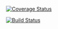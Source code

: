 [![Coverage Status](https://coveralls.io/repos/github/chamaconekt/hela-c2b-checkout/badge.svg?branch=master)](https://coveralls.io/github/chamaconekt/hela-c2b-checkout?branch=master)

[![Build Status](https://travis-ci.org/chamaconekt/hela-c2b-checkout.svg?branch=master)](https://travis-ci.org/chamaconekt/hela-c2b-checkout)